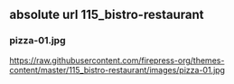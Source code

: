 ## absolute url 115_bistro-restaurant

### pizza-01.jpg
https://raw.githubusercontent.com/firepress-org/themes-content/master/115_bistro-restaurant/images/pizza-01.jpg

